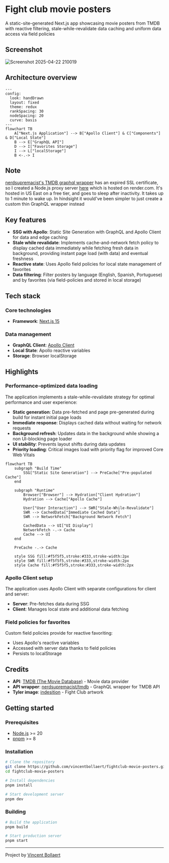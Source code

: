 # Fight club movie posters

A static-site-generated Next.js app showcasing movie posters from TMDB with reactive filtering, stale-while-revalidate data caching and uniform data access via field policies

## Screenshot
![Screenshot 2025-04-22 210019](https://github.com/user-attachments/assets/aae30e3e-8705-4f09-9479-9789805d193d)

## Architecture overview

```mermaid
---
config:
  look: handDrawn
  layout: fixed
  theme: redux
  rankSpacing: 30
  nodeSpacing: 20
  curve: basis
---
flowchart TB
    A["Next.js Application"] --> B["Apollo Client"] & C["Components"] & D["Local State"]
    B --> E["GraphQL API"]
    D --> I["Favorites Storage"] 
    I --> L["localStorage"]
    B <-.-> I
```

## Note
[nerdsupremacist's TMDB graphql wrapper](https://github.com/nerdsupremacist/tmdb) has an expired SSL certificate, so I created a Node.js proxy server [here](https://github.com/vincentbollaert/tmdb-graphql-quintero-proxy) which is hosted on render.com. It's hosted in US East on a free tier, and goes to sleep after inactivity. It takes up to 1 minute to wake up. In hindsight it would've been simpler to just create a custom thin GraphQL wrapper instead

## Key features

- **SSG with Apollo**: Static Site Generation with GraphQL and Apollo Client for data and edge caching
- **Stale while revalidate**: Implements cache-and-network fetch policy to display cached data immediately while fetching fresh data in background, providing instant page load (with data) and eventual freshness
- **Reactive state**: Uses Apollo field policies for local state management of favorites
- **Data filtering**: Filter posters by language (English, Spanish, Portuguese) and by favorites (via field-policies and stored in local storage)

## Tech stack

### Core technologies

- **Framework**: [Next.js 15](https://nextjs.org/)

### Data management

- **GraphQL Client**: [Apollo Client](https://www.apollographql.com/docs/react/)
- **Local State**: Apollo reactive variables
- **Storage**: Browser localStorage

## Highlights

### Performance-optimized data loading

The application implements a stale-while-revalidate strategy for optimal performance and user experience:

- **Static generation**: Data pre-fetched and page pre-generated during build for instant initial page loads
- **Immediate response**: Displays cached data without waiting for network requests
- **Background refresh**: Updates data in the background while showing a non UI-blocking page loader
- **UI stability**: Prevents layout shifts during data updates
- **Priority loading**: Critical images load with priority flag for improved Core Web Vitals

```mermaid
flowchart TB
    subgraph "Build Time"
        SSG["Static Site Generation"] --> PreCache["Pre-populated Cache"]
    end
    
    subgraph "Runtime"
        Browser["Browser"] --> Hydration["Client Hydration"]
        Hydration --> Cache["Apollo Cache"]
        
        User["User Interaction"] --> SWR["Stale-While-Revalidate"]
        SWR --> CachedData["Immediate Cached Data"]
        SWR --> NetworkFetch["Background Network Fetch"]
        
        CachedData --> UI["UI Display"]
        NetworkFetch -.-> Cache
        Cache --> UI
    end
    
    PreCache -.-> Cache
    
    style SSG fill:#f5f5f5,stroke:#333,stroke-width:2px
    style SWR fill:#f5f5f5,stroke:#333,stroke-width:2px
    style Cache fill:#f5f5f5,stroke:#333,stroke-width:2px
```

### Apollo Client setup

The application uses Apollo Client with separate configurations for client and server:

- **Server**: Pre-fetches data during SSG
- **Client**: Manages local state and additional data fetching

### Field policies for favorites

Custom field policies provide for reactive favoriting:

- Uses Apollo's reactive variables
- Accessed with server data thanks to field policies
- Persists to localStorage

## Credits

- **API**: [TMDB (The Movie Database)](https://developer.themoviedb.org/docs/getting-started) - Movie data provider
- **API wrapper**: [nerdsupremacist/tmdb](https://github.com/nerdsupremacist/tmdb) - GraphQL wrapper for TMDB API
- **Tyler image**: [indesition](https://www.deviantart.com/indesition) - Fight Club artwork

## Getting started

### Prerequisites

- [Node.js](https://nodejs.org/) >= 20
- [pnpm](https://pnpm.io/) >= 8

### Installation

```bash
# Clone the repository
git clone https://github.com/vincentbollaert/fightclub-movie-posters.git
cd fightclub-movie-posters

# Install dependencies
pnpm install

# Start development server
pnpm dev
```

### Building

```bash
# Build the application
pnpm build

# Start production server
pnpm start
```

---

Project by [Vincent Bollaert](https://github.com/vincentbollaert)

